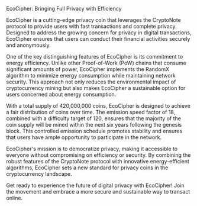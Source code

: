 EcoCipher: Bringing Full Privacy with Efficiency

EcoCipher is a cutting-edge privacy coin that leverages the CryptoNote protocol to provide users with fast transactions and complete privacy. Designed to address the growing concern for privacy in digital transactions, EcoCipher ensures that users can conduct their financial activities securely and anonymously.

One of the key distinguishing features of EcoCipher is its commitment to energy efficiency. Unlike other Proof-of-Work (PoW) chains that consume significant amounts of power, EcoCipher implements the RandomX algorithm to minimize energy consumption while maintaining network security. This approach not only reduces the environmental impact of cryptocurrency mining but also makes EcoCipher a sustainable option for users concerned about energy consumption.

With a total supply of 420,000,000 coins, EcoCipher is designed to achieve a fair distribution of coins over time. The emission speed factor of 18, combined with a difficulty target of 120, ensures that the majority of the coin supply will be mined within the next six years following the genesis block. This controlled emission schedule promotes stability and ensures that users have ample opportunity to participate in the network.

EcoCipher's mission is to democratize privacy, making it accessible to everyone without compromising on efficiency or security. By combining the robust features of the CryptoNote protocol with innovative energy-efficient algorithms, EcoCipher sets a new standard for privacy coins in the cryptocurrency landscape.

Get ready to experience the future of digital privacy with EcoCipher! Join the movement and embrace a more secure and sustainable way to transact online.





